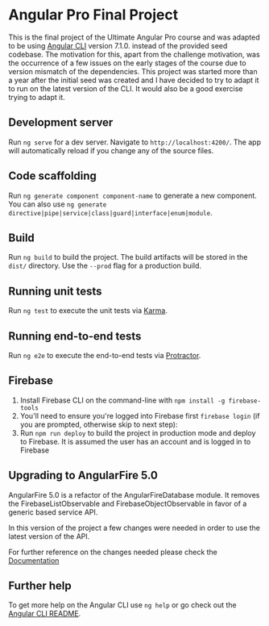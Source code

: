 # Angular Pro Final Project

This is the final project of the Ultimate Angular Pro course and was adapted to be using [Angular CLI](https://github.com/angular/angular-cli) version 7.1.0. 
instead of the provided seed codebase. The motivation for this, apart from the challenge motivation, was the occurrence of a few issues on the 
early stages of the course due to version mismatch of the dependencies. This project was started more than a year after the initial seed was created 
and I have decided to try to adapt it to run on the latest version of the CLI. It would also be a good exercise trying to adapt it.

## Development server

Run `ng serve` for a dev server. Navigate to `http://localhost:4200/`. The app will automatically reload if you change any of the source files.

## Code scaffolding

Run `ng generate component component-name` to generate a new component. You can also use `ng generate directive|pipe|service|class|guard|interface|enum|module`.

## Build

Run `ng build` to build the project. The build artifacts will be stored in the `dist/` directory. Use the `--prod` flag for a production build.

## Running unit tests

Run `ng test` to execute the unit tests via [Karma](https://karma-runner.github.io).

## Running end-to-end tests

Run `ng e2e` to execute the end-to-end tests via [Protractor](http://www.protractortest.org/).

## Firebase
1. Install Firebase CLI on the command-line with `npm install -g firebase-tools`
2. You'll need to ensure you're logged into Firebase first `firebase login` (if you are prompted, otherwise skip to next step):
3. Run `npm run deploy` to build the project in production mode and deploy to Firebase. It is assumed the user has an account and is logged in to Firebase

## Upgrading to AngularFire 5.0
AngularFire 5.0 is a refactor of the AngularFireDatabase module. It removes the FirebaseListObservable and FirebaseObjectObservable in favor of a generic based service API.

In this version of the project a few changes were needed in order to use the latest version of the API.

For further reference on the changes needed please check the [Documentation](https://github.com/angular/angularfire2/blob/master/docs/version-5-upgrade.md#50)

## Further help

To get more help on the Angular CLI use `ng help` or go check out the [Angular CLI README](https://github.com/angular/angular-cli/blob/master/README.md).
